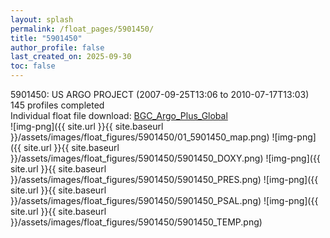 ```yaml
---
layout: splash
permalink: /float_pages/5901450/
title: "5901450"
author_profile: false
last_created_on: 2025-09-30
toc: false
---
```

 
5901450: US ARGO PROJECT (2007-09-25T13:06 to 2010-07-17T13:03)\
145 profiles completed\
Individual float file download: [BGC_Argo_Plus_Global](https://ftp.soest.hawaii.edu/bgc_argo_plus/Individual_Floats/outliers_removed/5901450_Sprof_processed.nc)\
![img-png]({{ site.url }}{{ site.baseurl }}/assets/images/float_figures/5901450/01_5901450_map.png)
![img-png]({{ site.url }}{{ site.baseurl }}/assets/images/float_figures/5901450/5901450_DOXY.png)
![img-png]({{ site.url }}{{ site.baseurl }}/assets/images/float_figures/5901450/5901450_PRES.png)
![img-png]({{ site.url }}{{ site.baseurl }}/assets/images/float_figures/5901450/5901450_PSAL.png)
![img-png]({{ site.url }}{{ site.baseurl }}/assets/images/float_figures/5901450/5901450_TEMP.png)
